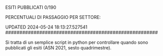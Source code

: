 ESITI PUBBLICATI 0/190 

PERCENTUALI DI PASSAGGIO PER SETTORE:

UPDATED 2024-05-24 18:13:27.527541
###################################################### 

Si tratta di un semplice script in python per controllare quando sono pubblicati gli esiti (ASN 2021, sesto quadrimestre).


